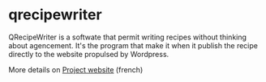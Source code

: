 # qrecipewriter
QRecipeWriter is a softwate that permit writing recipes without thinking about agencement. It's the program that make it when it publish the recipe directly to the website propulsed by Wordpress.

More details on [Project website](http://qrecipewriter.coolcooking.fr) (french)
